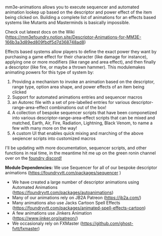 mm3e-animations allows you to execute sequencer and automated animation lookep up based on the descriptor and power effect of the item being clicked on. Building a complete list of animations for an effects based systems like Mutants and Masterminds is basically impossible. 

Check out lateest docs on the Wiki (https://mm3efoundry.notion.site/Descriptor-Animations-for-MM3E-166b3a3d89ed809fbdf5d7d368748ad8)

Effects based systems allow players to define the exact power they want by purchasing a game effect for their character (like damage for instance), applying one or more modifiers (like range and area effect), and then finally a descriptor (like fire, or maybe a thrown hammer). This modulemakes animating powers for this type of system by:
1. Providing a mechanism to invoke an animation based on the descriptor, range type, option area shape, and power effects of an item being clicked
2. Support for automated animations entries and sequencer macros
3. an Autorec file with a set of pre-labelled entries for various descriptor-range-area-effect combinations out of the box!
4. A collection of bespoke sequencer scripts that have been componetized into various descriptor-range-area-effect scripts that can be mixed and matched, Earth, Air, Fire, Radiation, Lightning, Black Venom, to name a few with many more on the way!
5. A custom UI that enables quick mixing and marching of the above seqiencer scripts into customized macros

I'll be updating with more documentation, sequencer scripts, and other functions in real time,  in the meantime hit me up on the green ronin channel over on the <a href="https://discord.com/channels/170995199584108546">foundry discord!</a>


**Module Dependencies:**
We use Sequencer for all of our bespoke descriptor animations (https://foundryvtt.com/packages/sequencer )
- We have created a large number of descriptor animations using Automated Animations (https://foundryvtt.com/packages/autoanimations)
- Many of our animations rely on JB2A Patreon (https://jb2a.com/)
- Many animations also use Jacks Cartoon Spell Effects (https://foundryvtt.com/packages/animated-spell-effects-cartoon)
- A few animations use Jinkers Animation  (https://www.jinker.org/patreon/)
- We occasionaly rely on  FXMaster (https://github.com/ghost-fvtt/fxmaster)
